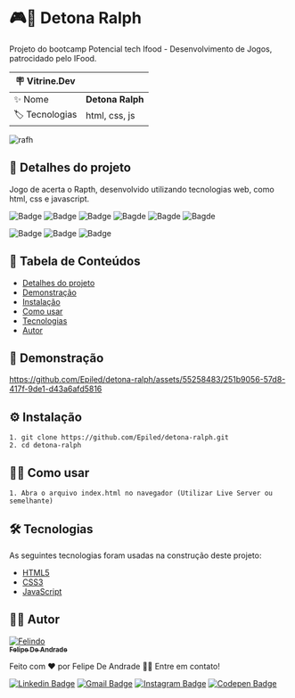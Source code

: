 # 🎮🧱 Detona Ralph

Projeto do bootcamp Potencial tech Ifood - Desenvolvimento de Jogos, patrocidado pelo IFood.

| :placard: Vitrine.Dev |     |
| -------------  | --- |
| :sparkles: Nome        | **Detona Ralph**
| :label: Tecnologias | html, css, js

![rafh](https://github.com/Epiled/detona-ralph/assets/55258483/f7b030af-a2c6-4785-8ec7-183cba07902e)

<h2 id="detalhes-do-projeto"> 📃 Detalhes do projeto </h2>

Jogo de acerta o Rapth, desenvolvido utilizando tecnologias web, como html, css e javascript.

![Badge](https://img.shields.io/github/last-commit/Epiled/detona-ralph?style=for-the-badge)
![Badge](https://img.shields.io/github/languages/code-size/Epiled/detona-ralph?style=for-the-badge)
![Badge](https://img.shields.io/github/languages/count/Epiled/detona-ralph?style=for-the-badge)
![Bagde](https://img.shields.io/badge/repo%20status-Beta-cyan?style=for-the-badge)
![Bagde](https://img.shields.io/github/v/release/Epiled/detona-ralph?style=for-the-badge)
![Bagde](https://img.shields.io/github/license/Epiled/detona-ralph?style=for-the-badge)

![Badge](https://img.shields.io/badge/-HTML5-E34F26?style=for-the-badge&logo=html5&logoColor=white)
![Badge](https://img.shields.io/badge/-CSS3-1572B6?style=for-the-badge&logo=css3&logoColor=white)
![Badge](https://img.shields.io/badge/-JS-F7DF1E?style=for-the-badge&logo=javascript&logoColor=black)

<h2> 📑 Tabela de Conteúdos </h2>

<!--ts-->
   * [Detalhes do projeto](#detalhes-do-projeto)
   * [Demonstração](#demonstracao)
   * [Instalação](#instalacao)
   * [Como usar](#como-usar)
   * [Tecnologias](#tecnologias)
   * [Autor](#autor)
<!--te-->

<h2 id="demonstracao"> 👀 Demonstração </h2>

https://github.com/Epiled/detona-ralph/assets/55258483/251b9056-57d8-417f-9de1-d43a6afd5816


<h2 id="instalacao"> ⚙ Instalação </h2>

```
1. git clone https://github.com/Epiled/detona-ralph.git
2. cd detona-ralph
```

<h2 id="como-usar"> 👩‍🏫 Como usar </h2>

```
1. Abra o arquivo index.html no navegador (Utilizar Live Server ou semelhante)
```

<h2 id="tecnologias"> 🛠 Tecnologias </h2>

As seguintes tecnologias foram usadas na construção deste projeto:

<ul>
  <li><a href="https://www.w3schools.com/html/default.asp" target="_blank">HTML5</a></li>
  <li><a href="https://www.w3schools.com/css/default.asp" target="_blank">CSS3</a></li>
  <li><a href="https://www.w3schools.com/js/default.asp" target="_blank">JavaScript</a></li>
</ul>

<h2 id="autor"> 👨‍💻 Autor </h2>

<a href="https://github.com/Epiled">

![Felindo](https://user-images.githubusercontent.com/55258483/178338085-2cea8bf2-6d0c-409a-9d0e-23359b7d303e.png)
 <br />
 <sub><b>Felipe De Andrade</b></sub></a>

Feito com ❤️ por Felipe De Andrade 👋🏽 Entre em contato!

[![Linkedin Badge](https://img.shields.io/badge/-Felipe-blue?style=flat-square&logo=Linkedin&logoColor=white&link=https://www.linkedin.com/in/fademendonca/)](https://www.linkedin.com/in/fademendonca/)
[![Gmail Badge](https://img.shields.io/badge/-felipe.deam98@gmail.com-c14438?style=flat-square&logo=Gmail&logoColor=white&link=mailto:felipe.deam98@gmail.com)](mailto:felipe.deam98@gmail.com)
[![Instagram Badge](https://img.shields.io/badge/-Instagram-e4405f?style=flat-square&logo=Instagram&logoColor=white&link=https://www.instagram.com/felipe.deam/)](https://www.instagram.com/felipe.deam/)
[![Codepen Badge](https://img.shields.io/badge/-Codepen-000000?style=flat-square&logo=Codepen&logoColor=white&link=https://codepen.io/epiled)](https://codepen.io/epiled)
